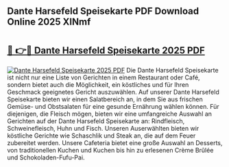 ## Dante Harsefeld Speisekarte PDF Download Online 2025 XINmf

# <h2><a href="http://gc928kx.nevu.top/?p=Dante+Harsefeld+Speisekarte">🔗 👉🔴 Dante Harsefeld Speisekarte 2025 PDF</a></h2>

[![Dante Harsefeld Speisekarte 2025 PDF](https://i.imgur.com/dBaPXMq.png)](http://gc928kx.nevu.top/?p=Dante+Harsefeld+Speisekarte)
Die Dante Harsefeld Speisekarte ist nicht nur eine Liste von Gerichten in einem Restaurant oder Café, sondern bietet auch die Möglichkeit, ein köstliches und für Ihren Geschmack geeignetes Gericht auszuwählen. Auf unserer Dante Harsefeld Speisekarte bieten wir einen Salatbereich an, in dem Sie aus frischen Gemüse- und Obstsalaten für eine gesunde Ernährung wählen können. Für diejenigen, die Fleisch mögen, bieten wir eine umfangreiche Auswahl an Gerichten auf der Dante Harsefeld Speisekarte an: Rindfleisch, Schweinefleisch, Huhn und Fisch. Unseren Auserwählten bieten wir köstliche Gerichte wie Schaschlik und Steak an, die auf dem Feuer zubereitet werden. Unsere Cafeteria bietet eine große Auswahl an Desserts, von traditionellen Kuchen und Kuchen bis hin zu erlesenen Crème Brûlée und Schokoladen-Fufu-Pai.
